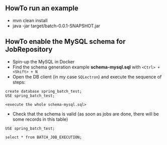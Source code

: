 ## HowTo run an example
- mvn clean install
- java -jar target/batch-0.0.1-SNAPSHOT.jar

## HowTo enable the MySQL schema for JobRepository
- Spin-up the MySQL in Docker
- Find the schema generation example **schema-mysql.sql** with `<Ctrl> + <Shift> + N`
- Open the DB client (in my case `SQLectron`) and execute the sequence of steps:
```
create database spring_batch_test;
USE spring_batch_test;

<execute the whole schema-mysql.sql>
```
- Check that the schema is valid (as soon as jobs are done, there will be some records in this table)
```
USE spring_batch_test;

select * from BATCH_JOB_EXECUTION;
```